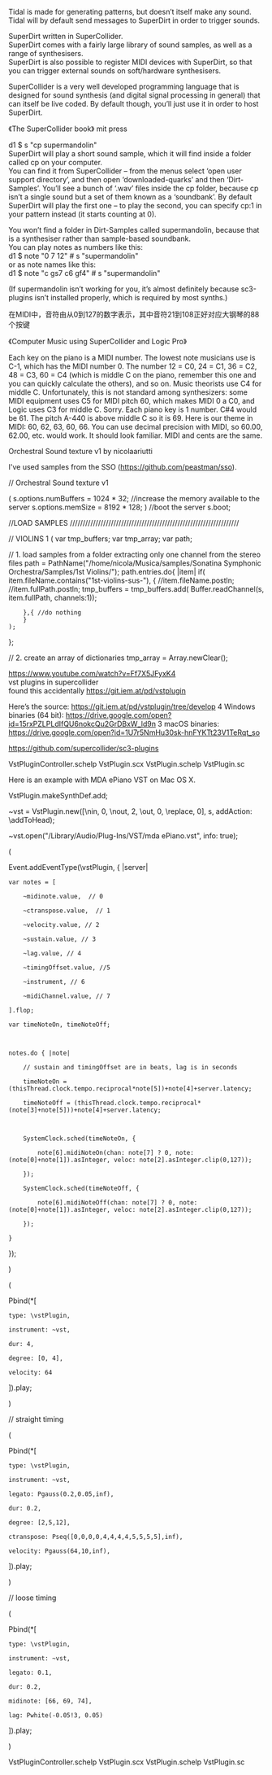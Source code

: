 
Tidal is made for generating patterns, but doesn’t itself make any sound.  
Tidal will by default send messages to SuperDirt in order to trigger sounds.  

SuperDirt written in SuperCollider.    
SuperDirt comes with a fairly large library of sound samples, as well as a range of synthesisers.  
SuperDirt is also possible to register MIDI devices with SuperDirt, so that you can trigger external sounds on soft/hardware synthesisers.  

SuperCollider is a very well developed programming language that is designed for sound synthesis (and digital signal processing in general) that can itself be live coded. By default though, you’ll just use it in order to host SuperDirt.

《The SuperCollider book》 mit press  


d1 $ s "cp supermandolin"    
SuperDirt will play a short sound sample, which it will find inside a folder called cp on your computer.    
You can find it from SuperCollider – from the menus select ‘open user support directory’, and then open ‘downloaded-quarks’ and then ‘Dirt-Samples’. You’ll see a bunch of ‘.wav’ files inside the cp folder, because cp isn’t a single sound but a set of them known as a ‘soundbank’. By default SuperDirt will play the first one – to play the second, you can specify cp:1 in your pattern instead (it starts counting at 0).    

You won’t find a folder in Dirt-Samples called supermandolin, because that is a synthesiser rather than sample-based soundbank.   
You can play notes as numbers like this:   
d1 $ note "0 7 12" # s "supermandolin"   
or as note names like this:  
d1 $ note "c gs7 c6 gf4" # s "supermandolin"  

(If supermandolin isn’t working for you, it’s almost definitely because sc3-plugins isn’t installed properly, which is required by most synths.)

在MIDI中，音符由从0到127的数字表示，其中音符21到108正好对应大钢琴的88个按键

《Computer Music using SuperCollider and Logic Pro》

Each key on the piano is a MIDI number. The lowest note musicians use is C-1, which has the MIDI number 0. The number 12 = C0, 24 = C1, 36 = C2, 48 = C3, 60 = C4 (which is middle C on the piano, remember this one and you can quickly calculate the others), and so on. Music theorists use C4 for middle C. Unfortunately, this is not standard among synthesizers: some MIDI equipment uses C5 for MIDI pitch 60, which makes MIDI 0 a C0, and Logic uses C3 for middle C. Sorry. Each piano key is 1 number. C#4 would be 61. The pitch A-440 is above middle C so it is 69. Here is our theme in MIDI: 60, 62, 63, 60, 66. You can use decimal precision with MIDI, so 60.00, 62.00, etc. would work. It should look familiar. MIDI and cents are the same. 

Orchestral Sound texture v1  by nicolaariutti

I've used samples from the SSO (https://github.com/peastman/sso).


// Orchestral Sound texture v1

(
s.options.numBuffers = 1024 * 32;
//increase the memory available to the server
s.options.memSize = 8192 * 128;
)
//boot the server
s.boot;



//LOAD SAMPLES //////////////////////////////////////////////////////////////////

// VIOLINS 1 
(
var tmp_buffers;
var tmp_array;
var path;

// 1. load samples from a folder extracting only one channel from the stereo files
path = PathName("/home/nicola/Musica/samples/Sonatina Symphonic Orchestra/Samples/1st Violins/");
path.entries.do{
	|item|
	if( item.fileName.contains("1st-violins-sus-"),
		{
			//item.fileName.postln;
			//item.fullPath.postln;
			tmp_buffers = tmp_buffers.add( Buffer.readChannel(s, item.fullPath, channels:1));

		},{	//do nothing
		}
	);
};

// 2. create an array of dictionaries
tmp_array = Array.newClear();

https://www.youtube.com/watch?v=Ff7X5JFyxK4  
vst plugins in supercollider  
found this accidentally https://git.iem.at/pd/vstplugin  

Here’s the source: https://git.iem.at/pd/vstplugin/tree/develop 4
Windows binaries (64 bit): https://drive.google.com/open?id=15rxPZLPLdIfQU6nokcQu2GrDBxW_ld9n 3
macOS binaries: https://drive.google.com/open?id=1U7r5NmHu30sk-hnFYKTt23V1TeRqt_so 

https://github.com/supercollider/sc3-plugins

VstPluginController.schelp
VstPlugin.scx
VstPlugin.schelp
VstPlugin.sc


Here is an example with MDA ePiano VST on Mac OS X.

VstPlugin.makeSynthDef.add;

~vst = VstPlugin.new([\nin, 0, \nout, 2, \out, 0, \replace, 0], s, addAction: \addToHead);

~vst.open("/Library/Audio/Plug-Ins/VST/mda ePiano.vst", info: true);



(

Event.addEventType(\vstPlugin, { |server|

	var notes = [

		~midinote.value,  // 0

		~ctranspose.value,  // 1

		~velocity.value, // 2

		~sustain.value, // 3

		~lag.value, // 4

		~timingOffset.value, //5

		~instrument, // 6

		~midiChannel.value, // 7

	].flop;

	var timeNoteOn, timeNoteOff;



	notes.do { |note|

		// sustain and timingOffset are in beats, lag is in seconds

		timeNoteOn = (thisThread.clock.tempo.reciprocal*note[5])+note[4]+server.latency;

		timeNoteOff = (thisThread.clock.tempo.reciprocal*(note[3]+note[5]))+note[4]+server.latency;



		SystemClock.sched(timeNoteOn, {

			note[6].midiNoteOn(chan: note[7] ? 0, note: (note[0]+note[1]).asInteger, veloc: note[2].asInteger.clip(0,127));

		});

		SystemClock.sched(timeNoteOff, {

			note[6].midiNoteOff(chan: note[7] ? 0, note: (note[0]+note[1]).asInteger, veloc: note[2].asInteger.clip(0,127));

		});

	}

});

)



(

Pbind(*[

	type: \vstPlugin,

	instrument: ~vst,

	dur: 4,

	degree: [0, 4],

	velocity: 64

]).play;

)



// straight timing

(

Pbind(*[

	type: \vstPlugin,

	instrument: ~vst,

	legato: Pgauss(0.2,0.05,inf),

	dur: 0.2,

	degree: [2,5,12],

	ctranspose: Pseq([0,0,0,0,4,4,4,4,5,5,5,5],inf),

	velocity: Pgauss(64,10,inf),

]).play;

)



// loose timing

(

Pbind(*[

	type: \vstPlugin,

	instrument: ~vst,

	legato: 0.1,

	dur: 0.2,

	midinote: [66, 69, 74],

	lag: Pwhite(-0.05!3, 0.05)

]).play;

)

VstPluginController.schelp
VstPlugin.scx
VstPlugin.schelp
VstPlugin.sc

